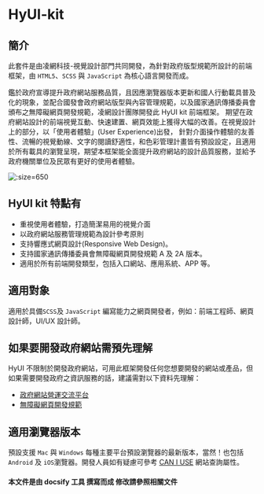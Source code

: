 # HyUI-kit

## 簡介

此套件是由凌網科技-視覺設計部門共同開發，為針對政府版型規範所設計的前端框架，由 `HTML5`、`SCSS` 與 `JavaScript` 為核心語言開發而成。

鑑於政府宣導提升政府網站服務品質，且因應瀏覽器版本更新和國人行動載具普及化的現象，並配合國發會政府網站版型與內容管理規範 ​，以及國家通訊傳播委員會頒布之無障礙網頁開發規範，凌網設計團隊開發此 HyUI kit 前端框架。 期望在政府網站設計的前端視覺互動、快速建置、網頁效能上獲得大幅的改善。在視覺設計上的部分，以「使用者體驗」(User Experience)出發， 針對介面操作體驗的友善性、流暢的視覺動線、​ 文字的閱讀舒適性，和色彩管理計畫皆有預設設定，且適用於所有載具的瀏覽呈現，期望本框架能全面提升政府網站的設計品質服務，並給予政府機關單位及民眾有更好的使用者體驗。

![](https://imgur.com/hZvW4UJ.png ':size=650')

## HyUI kit 特點有

<ul class="block-style">
<li>重視使用者體驗，打造簡潔易用的視覺介面</li>
<li>以政府網站服務管理規範為設計參考原則</li>
<li>支持響應式網頁設計(Responsive Web Design)。</li>
<li>支持國家通訊傳播委員會無障礙網頁開發規範 A 及 2A 版本。</li>
<li>適用於所有前端開發類型，包括入口網站、應用系統、APP 等。</li>
</ul>

## 適用對象

適用於具備`SCSS`及 `JavaScript` 編寫能力之網頁開發者，例如：前端工程師、網頁設計師，UI/UX 設計師。

## 如果要開發政府網站需預先理解

HyUI 不限制於開發政府網站，可用此框架開發任何您想要開發的網站或產品，但如果需要開發政府之資訊服務的話，建議需對以下資料先理解：

- [政府網站營運交流平台](https://www.webguide.nat.gov.tw/default.aspx)
- [無障礙網頁開發規範](https://accessibility.ncc.gov.tw/Accessible/Category/7/1)

## 適用瀏覽器版本

預設支援 `Mac` 與 `Windows` 每種主要平台預設瀏覽器的最新版本，當然！也包括`Android` 及 `iOS`瀏覽器。開發人員如有疑慮可參考 [CAN I USE](https://caniuse.com/) 網站查詢屬性。

<!-- |         | ![](https://imgur.com/iqebRkp.png ':size=50')<br>IE | ![](https://imgur.com/wl0d0jZ.png ':size=50')<br>Edge | ![](https://imgur.com/xSzB4vI.png ':size=50')<br>Firefox | ![](https://imgur.com/ANLenj2.png ':size=50')<br>Chrome | ![](https://imgur.com/kzHcjAt.png ':size=50')<br>Safari |
| ------- | :-------------------------------------------------: | :---------------------------------------------------: | :------------------------------------------------------: | :-----------------------------------------------------: | :-----------------------------------------------------: |
| Windows |                       不支援                        |                         支援                          |                           支援                           |                          支援                           |                         不支援                          |
| MAC OS  |                         N/A                         |                          N/A                          |                           支援                           |                          支援                           |                          支援                           |
| Android |                         N/A                         |                         支援                          |                           支援                           |                          支援                           |                           N/A                           |
| iOS     |                         N/A                         |                          N/A                          |                           支援                           |                          支援                           |                          支援                           | -->

#### 本文件是由 docsify 工具 撰寫而成 修改請參照相關文件
